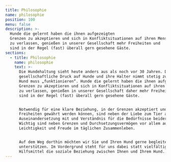 ```yaml
---
title: Philosophie
name: philosophie
position: 100
menu: false
description: >-
  Hunde die gelernt haben die ihnen aufgezeigten
  Grenzen zu akzeptieren und sich in Konfliktsituationen auf ihren Menschen
  zu verlassen, genießen in unserer Gesellschaft mehr Freiheiten und
  sind in der Regel (fast) überall gern gesehene Gäste.
sections:
  - title: Philosophie
    name: philosophie
    text: >-
      Die Hundehaltung sieht heute anders aus als noch vor 30 Jahren. Der
      gesellschaftliche Druck auf Hunde und ihre Halter nimmt stetig zu und der
      Hund muss „funktionieren“. Hunde die gelernt haben die ihnen aufgezeigten
      Grenzen zu akzeptieren und sich in Konfliktsituationen auf ihren Menschen
      zu verlassen, genießen in unserer Gesellschaft daher mehr Freiheiten und
      sind in der Regel (fast) überall gern gesehene Gäste.


      Notwendig für eine klare Beziehung, in der Grenzen akzeptiert und dem Hund
      Freiheiten gewährt werden können, sind neben der Liebe zum Tier aber auch
      Auseinandersetzung mit und Verständnis für die Bedürfnisse beider Seiten.
      Wichtig sind neben Grenzen und Durchsetzungsvermögen vor allem auch
      Leichtigkeit und Freude im täglichen Zusammenleben. 


      Auf dem Weg dorthin möchten wir Sie und Ihren Hund gerne begleiten und
      unterstützen. Im Vordergrund steht für uns dabei statt vielfältiger
      Hilfsmittel die soziale Beziehung zwischen Ihnen und Ihrem Hund.
---
```


